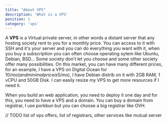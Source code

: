 ```yaml
---
title: "About VPS"
description: 'What is a VPS'
position: 1
category: 'vps'
---
```


A **VPS** is a Virtual private server, in other words a distant server that any hosting society rent to you for a monthly price. You can access to it with SSH and it's your server and you can do everything you want with it, when you buy a subscription you can often choose operating sytem like Ubuntu, Debian, BSD... Some society don't let you choose and some other society offer many possibilities. On this market, you can have many different prices, for an example, I have a VPS on Digital Ocean for 10$/mo (and minimal price is 5$/mo), I have Debian distrib on it with 2GB RAM, 1 vCPU and 50GB Disk. I can easily resize my VPS to get more resources if I need it.

When you build an web application, you need to deploy it one day and for this, you need to have a VPS and a domain. You can buy a domain from registrar, I use porkbun but you can choose a big registrar like OVH.

// TODO list of vps offers, list of registrars, other services like mutual server
